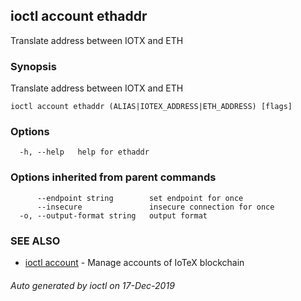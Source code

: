 ## ioctl account ethaddr

Translate address between IOTX and ETH

### Synopsis

Translate address between IOTX and ETH

```
ioctl account ethaddr (ALIAS|IOTEX_ADDRESS|ETH_ADDRESS) [flags]
```

### Options

```
  -h, --help   help for ethaddr
```

### Options inherited from parent commands

```
      --endpoint string        set endpoint for once
      --insecure               insecure connection for once
  -o, --output-format string   output format
```

### SEE ALSO

* [ioctl account](ioctl_account.md)	 - Manage accounts of IoTeX blockchain

###### Auto generated by ioctl on 17-Dec-2019

